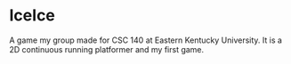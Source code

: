 # IceIce
A game my group made for CSC 140 at Eastern Kentucky University.  It is a 2D continuous running platformer and my first game.
